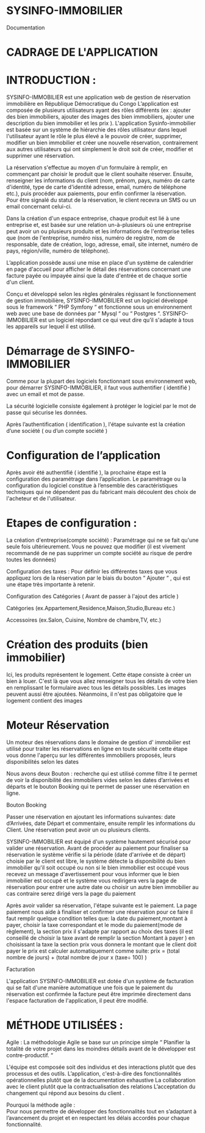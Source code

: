 # SYSINFO-IMMOBILIER
 
Documentation 






# CADRAGE DE L'APPLICATION


# INTRODUCTION  : 


SYSINFO-IMMOBILIER est une application web de gestion de réservation immobilière en République Démocratique du Congo L’application est composée de plusieurs utilisateurs ayant des rôles différents (ex : ajouter des bien immobiliers, ajouter des images des bien immobiliers, ajouter une description du bien immobilier et les prix ). L'application Sysinfo-immobilier est basée sur un système de hiérarchie des rôles utilisateur dans lequel l'utilisateur ayant le rôle le plus élevé a le pouvoir de créer, supprimer, modifier un bien immobilier et créer une nouvelle réservation, contrairement aux autres utilisateurs qui ont simplement le droit soit de créer, modifier et supprimer une réservation.


La réservation s'effectue au moyen d'un formulaire à remplir, en commençant par choisir le produit que le client souhaite réserver. Ensuite, renseigner les informations du client (nom, prénom, pays, numéro de carte d'identité, type de carte d'identité adresse, email, numéro de téléphone etc.), puis procéder aux paiements, pour enfin confirmer la réservation. 
Pour être signalé du statut de la réservation, le client recevra un SMS ou un email concernant celui-ci.


Dans la création d'un espace entreprise, chaque produit est lié à une entreprise et, est basée sur une relation un-à-plusieurs où une entreprise peut avoir un ou plusieurs produits et les informations de l'entreprise telles que (nom de l'entreprise, numéro niss, numéro de registre, nom de responsable, date de création, logo, adresse, email, site internet, numéro de pays, région/ville, numéro de téléphone).


L’application possède aussi une mise en place d'un système de calendrier en page d'accueil pour afficher le détail des réservations concernant une facture payée ou impayée ainsi que la date d'entrée et de chaque sortie d'un client.




Conçu et développé  selon  les  règles  générales  régissant  le fonctionnement de gestion immobilière, SYSINFO-IMMOBILIER est un logiciel développé sous le framework “ PHP Symfony “ et fonctionne sous un environnement web avec une base de données par “ Mysql “ ou “ Postgres “. 
SYSINFO-IMMOBILIER est un logiciel répondant ce qui veut dire qu’il s'adapte à tous les appareils sur lequel il est utilisé. 




# Démarrage de SYSINFO-IMMOBILIER


Comme pour la plupart des logiciels fonctionnant sous environnement web, pour démarrer SYSINFO-IMMOBILIER,  il faut vous authentifier ( identifié ) avec un email et mot de passe.


La sécurité logicielle consiste également à protéger le logiciel par le mot de passe qui sécurise les données.

Après  l’authentification ( identification ), l'étape suivante est la création d’une société ( ou d’un compte société )




 # Configuration de l’application


 
Après avoir été authentifié ( identifié ), la prochaine étape est la configuration des paramétrage dans l’application.
Le paramétrage ou la configuration du logiciel constitue à l’ensemble des caractéristiques techniques qui ne dépendent pas du fabricant mais découlent des choix de l'acheteur et de l'utilisateur. 










# Etapes de configuration : 


La création d'entreprise(compte société) : Paramétrage qui ne se fait qu'une seule fois ultérieurement. Vous ne pouvez que modifier (il est vivement recommandé de ne pas supprimer un compte société au risque de perdre toutes les données)



Configuration des taxes : Pour définir les différentes taxes que vous appliquez lors de la réservation par le biais du bouton  “ Ajouter “ , qui est une étape très importante à retenir.




Configuration des Catégories ( Avant de passer à l'ajout des article )


Catégories (ex.Appartement,Residence,Maison,Studio,Bureau etc.)

Accessoires (ex.Salon, Cuisine, Nombre de chambre,TV, etc.)


 
# Création des produits (bien immobilier)


Ici, les produits représentent le logement. Cette étape consiste à créer un bien à louer. 
C'est là que vous allez renseigner tous les détails de votre bien en remplissant le formulaire avec tous les détails possibles. Les images peuvent aussi être ajoutées. 
Néanmoins, il n'est pas obligatoire que le logement contient des images


# Moteur Réservation


Un moteur des réservations dans le domaine de gestion d' immobilier est utilisé pour traiter les réservations en ligne en toute sécurité cette étape vous donne l'aperçu sur les différentes immobiliers proposés, leurs disponibilités selon les dates



Nous avons deux Bouton : recherche qui est utilisé comme filtre  il te permet de voir la disponibilité des immobiliers vides  selon les dates d’arrivées et  départs et le bouton Booking qui te permet de passer une réservation en ligne.



Bouton Booking


Passer une réservation en ajoutant les informations suivantes: date d’Arrivées, date Départ et commentaire, ensuite remplir les informations du Client. Une réservation peut avoir un ou  plusieurs clients.


SYSINFO-IMMOBILIER est équipé d'un système hautement sécurisé pour valider une réservation. Avant de procéder au paiement pour finaliser sa réservation le système vérifie si la période (date d'arrivée et de départ) choisie par le client est libre, le système détecte la disponibilité du bien immobilier qu'il soit occupé ou non si le bien immobilier est occupé vous recevez un message d'avertissement pour vous informer que le bien immobilier est occupé et le système vous redirigera vers la page de réservation pour entrer une autre date ou choisir  un autre bien immobilier au cas contraire serez dirigé vers la page du paiement




Après avoir valider sa réservation, l'étape suivante  est le paiement. La page paiement nous aide à finaliser et confirmer une réservation pour ce faire il faut remplir quelque condition telles que: la date du paiement,montant à payer, choisir la taxe correspondant et le mode du paiement(mode de règlement), la section prix il s'adapte par rapport au choix des taxes (il est conseillé de choisir la taxe avant de remplir la section Montant à payer ) en choisissant la taxe la section prix vous donnera le montant que le client doit payer le prix est calculer automatiquement comme suite:
prix = (total nombre de jours) + (total nombre de jour  x  (taxe÷ 100) ) 


Facturation


L'application SYSINFO-IMMOBILIER est dotée d'un système de facturation qui se fait d'une manière automatique une fois que le paiement du réservation est confirmée la facture peut être imprimée directement dans l'espace facturation de l'application, il peut être modifié.



 
# MÉTHODE UTILISÉES : 


Agile : La méthodologie Agile se base sur un principe simple “ Planifier la totalité de votre projet dans les moindres détails avant de le développer est contre-productif. “ 
 
L'équipe est composée soit des individus et des interactions plutôt que des processus et des outils.
L’application, c'est-à-dire des fonctionnalités opérationnelles plutôt que de la documentation exhaustive 
La collaboration avec le client plutôt que la contractualisation des relations 
L’acceptation du changement qui répond aux besoins du client . 


Pourquoi la méthode agile :  
Pour nous permettre de développer des fonctionnalités tout en s’adaptant à l’avancement du projet et en respectant les délais accordés pour chaque fonctionnalité. 
